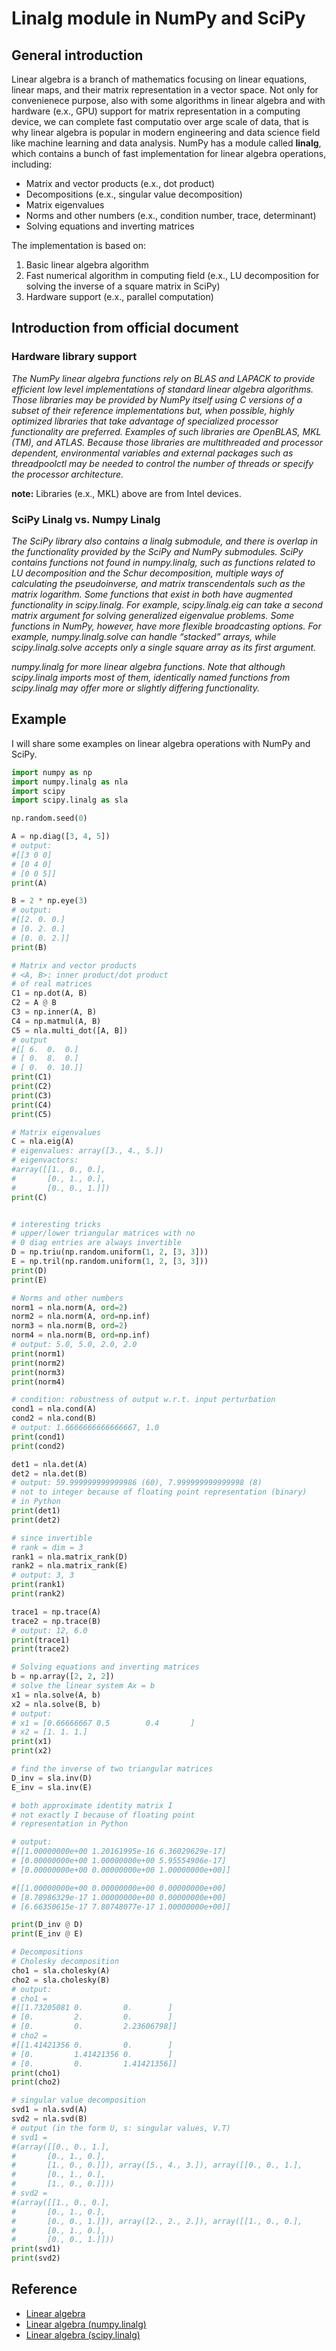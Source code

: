 # Linalg module in NumPy and SciPy

## General introduction
Linear algebra is a branch of mathematics focusing on linear equations, linear maps, and their matrix representation in a vector space. Not only for convenienece purpose, also with some algorithms in linear algebra and with hardware (e.x., GPU) support for matrix representation in a computing device, we can complete fast computatio over arge scale of data, that is why linear algebra is popular in modern engineering and data science field like machine learning and data analysis. NumPy has a module called __linalg__, which contains a bunch of fast implementation for linear algebra operations, including:
 - Matrix and vector products (e.x., dot product)
 - Decompositions (e.x., singular value decomposition)
 - Matrix eigenvalues
 - Norms and other numbers (e.x., condition number, trace, determinant)
 - Solving equations and inverting matrices

The implementation is based on:
1. Basic linear algebra algorithm
2. Fast numerical algorithm in computing field (e.x., LU decomposition for solving the inverse of a square matrix in SciPy)
3. Hardware support (e.x., parallel computation)

## Introduction from official document
### Hardware library support
<i>The NumPy linear algebra functions rely on BLAS and LAPACK to provide efficient low level implementations of standard linear algebra algorithms. Those libraries may be provided by NumPy itself using C versions of a subset of their reference implementations but, when possible, highly optimized libraries that take advantage of specialized processor functionality are preferred. Examples of such libraries are OpenBLAS, MKL (TM), and ATLAS. Because those libraries are multithreaded and processor dependent, environmental variables and external packages such as threadpoolctl may be needed to control the number of threads or specify the processor architecture.</i>

__note:__ Libraries (e.x., MKL) above are from Intel devices.

### SciPy Linalg vs. Numpy Linalg
<i>The SciPy library also contains a linalg submodule, and there is overlap in the functionality provided by the SciPy and NumPy submodules. SciPy contains functions not found in numpy.linalg, such as functions related to LU decomposition and the Schur decomposition, multiple ways of calculating the pseudoinverse, and matrix transcendentals such as the matrix logarithm. Some functions that exist in both have augmented functionality in scipy.linalg. For example, scipy.linalg.eig can take a second matrix argument for solving generalized eigenvalue problems. Some functions in NumPy, however, have more flexible broadcasting options. For example, numpy.linalg.solve can handle “stacked” arrays, while scipy.linalg.solve accepts only a single square array as its first argument.</i>

<i>numpy.linalg for more linear algebra functions. Note that although scipy.linalg imports most of them, identically named functions from scipy.linalg may offer more or slightly differing functionality.</i>

## Example
I will share some examples on linear algebra operations with NumPy and SciPy.
```python
import numpy as np
import numpy.linalg as nla
import scipy
import scipy.linalg as sla

np.random.seed(0)

A = np.diag([3, 4, 5])
# output:
#[[3 0 0]
# [0 4 0]
# [0 0 5]]
print(A)

B = 2 * np.eye(3)
# output:
#[[2. 0. 0.]
# [0. 2. 0.]
# [0. 0. 2.]]
print(B)

# Matrix and vector products
# <A, B>: inner product/dot product
# of real matrices
C1 = np.dot(A, B)
C2 = A @ B
C3 = np.inner(A, B)
C4 = np.matmul(A, B)
C5 = nla.multi_dot([A, B])
# output
#[[ 6.  0.  0.]
# [ 0.  8.  0.]
# [ 0.  0. 10.]]
print(C1)
print(C2)
print(C3)
print(C4)
print(C5)

# Matrix eigenvalues
C = nla.eig(A)
# eigenvalues: array([3., 4., 5.])
# eigenvactors:
#array([[1., 0., 0.],
#       [0., 1., 0.],
#       [0., 0., 1.]])
print(C)


# interesting tricks
# upper/lower triangular matrices with no
# 0 diag entries are always invertible
D = np.triu(np.random.uniform(1, 2, [3, 3]))
E = np.tril(np.random.uniform(1, 2, [3, 3]))
print(D)
print(E)

# Norms and other numbers
norm1 = nla.norm(A, ord=2)
norm2 = nla.norm(A, ord=np.inf)
norm3 = nla.norm(B, ord=2)
norm4 = nla.norm(B, ord=np.inf)
# output: 5.0, 5.0, 2.0, 2.0
print(norm1)
print(norm2)
print(norm3)
print(norm4)

# condition: robustness of output w.r.t. input perturbation
cond1 = nla.cond(A)
cond2 = nla.cond(B)
# output: 1.6666666666666667, 1.0
print(cond1)
print(cond2)

det1 = nla.det(A)
det2 = nla.det(B)
# output: 59.999999999999986 (60), 7.999999999999998 (8)
# not to integer because of floating point representation (binary)
# in Python
print(det1)
print(det2)

# since invertible
# rank = dim = 3
rank1 = nla.matrix_rank(D)
rank2 = nla.matrix_rank(E)
# output: 3, 3
print(rank1)
print(rank2)

trace1 = np.trace(A)
trace2 = np.trace(B)
# output: 12, 6.0
print(trace1)
print(trace2)

# Solving equations and inverting matrices
b = np.array([2, 2, 2])
# solve the linear system Ax = b
x1 = nla.solve(A, b)
x2 = nla.solve(B, b)
# output:
# x1 = [0.66666667 0.5        0.4       ]
# x2 = [1. 1. 1.]
print(x1)
print(x2)

# find the inverse of two triangular matrices
D_inv = sla.inv(D)
E_inv = sla.inv(E)

# both approximate identity matrix I
# not exactly I because of floating point
# representation in Python

# output:
#[[1.00000000e+00 1.20161995e-16 6.36029629e-17]
# [0.00000000e+00 1.00000000e+00 5.95554906e-17]
# [0.00000000e+00 0.00000000e+00 1.00000000e+00]]

#[[1.00000000e+00 0.00000000e+00 0.00000000e+00]
# [8.78986329e-17 1.00000000e+00 0.00000000e+00]
# [6.66350615e-17 7.80748077e-17 1.00000000e+00]]

print(D_inv @ D)
print(E_inv @ E)

# Decompositions
# Cholesky decomposition
cho1 = sla.cholesky(A)
cho2 = sla.cholesky(B)
# output:
# cho1 = 
#[[1.73205081 0.         0.        ]
# [0.         2.         0.        ]
# [0.         0.         2.23606798]]
# cho2 =
#[[1.41421356 0.         0.        ]
# [0.         1.41421356 0.        ]
# [0.         0.         1.41421356]]
print(cho1)
print(cho2)

# singular value decomposition
svd1 = nla.svd(A)
svd2 = nla.svd(B)
# output (in the form U, s: singular values, V.T)
# svd1 =
#(array([[0., 0., 1.],
#       [0., 1., 0.],
#       [1., 0., 0.]]), array([5., 4., 3.]), array([[0., 0., 1.],
#       [0., 1., 0.],
#       [1., 0., 0.]]))
# svd2 =
#(array([[1., 0., 0.],
#       [0., 1., 0.],
#       [0., 0., 1.]]), array([2., 2., 2.]), array([[1., 0., 0.],
#       [0., 1., 0.],
#       [0., 0., 1.]]))
print(svd1)
print(svd2)
```

## Reference
- [Linear algebra](https://en.wikipedia.org/wiki/Linear_algebra)
- [Linear algebra (numpy.linalg)](https://numpy.org/doc/stable/reference/routines.linalg.html)
- [Linear algebra (scipy.linalg)](https://docs.scipy.org/doc/scipy/reference/linalg.html)
